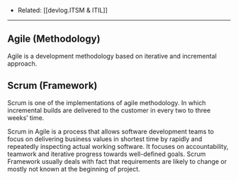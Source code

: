 
- Related: [[devlog.ITSM & ITIL]]

---

## Agile (**Methodology**)

Agile is a development methodology based on iterative and incremental approach.

## Scrum (**Framework**)

Scrum is one of the implementations of agile methodology. In which incremental builds are delivered to the customer in every two to three weeks’ time.

Scrum in Agile is a process that allows software development teams to focus on delivering business values in shortest time by rapidly and repeatedly inspecting actual working software. It focuses on accountability, teamwork and iterative progress towards well-defined goals. Scrum Framework usually deals with fact that requirements are likely to change or mostly not known at the beginning of project.
